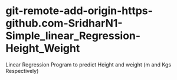 # git-remote-add-origin-https-github.com-SridharN1-Simple_linear_Regression-Height_Weight
Linear Regression Program to predict Height and weight (m and Kgs Respectively)

